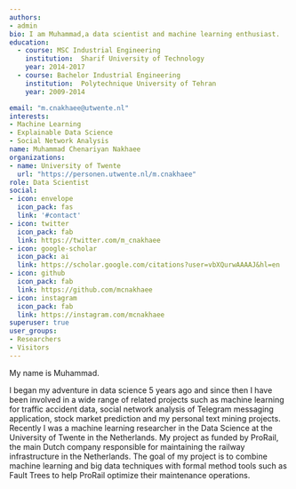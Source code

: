 ```yaml
---
authors:
- admin
bio: I am Muhammad,a data scientist and machine learning enthusiast.
education:
  - course: MSC Industrial Engineering
    institution:  Sharif University of Technology
    year: 2014-2017
  - course: Bachelor Industrial Engineering
    institution:  Polytechnique University of Tehran
    year: 2009-2014

email: "m.cnakhaee@utwente.nl"
interests:
- Machine Learning
- Explainable Data Science
- Social Network Analysis
name: Muhammad Chenariyan Nakhaee
organizations:
- name: University of Twente
  url: "https://personen.utwente.nl/m.cnakhaee"
role: Data Scientist
social:
- icon: envelope
  icon_pack: fas
  link: '#contact'
- icon: twitter
  icon_pack: fab
  link: https://twitter.com/m_cnakhaee
- icon: google-scholar
  icon_pack: ai
  link: https://scholar.google.com/citations?user=vbXQurwAAAAJ&hl=en
- icon: github
  icon_pack: fab
  link: https://github.com/mcnakhaee
- icon: instagram
  icon_pack: fab
  link: https://instagram.com/mcnakhaee
superuser: true
user_groups:
- Researchers
- Visitors
---
```


My name is Muhammad. 

I began my adventure in data science 5 years ago and since then I have been involved in a wide range of related projects such as machine learning for traffic accident data, social network analysis of Telegram messaging application, stock market prediction and my personal text mining projects. Recently I was a machine learning researcher in the Data Science at the University of Twente in the Netherlands. My  project as funded by ProRail, the main Dutch company responsible for maintaining the railway infrastructure in the Netherlands. The goal of my  project is to combine machine learning and big data techniques with formal method tools such as Fault Trees to help ProRail optimize their maintenance operations. 


